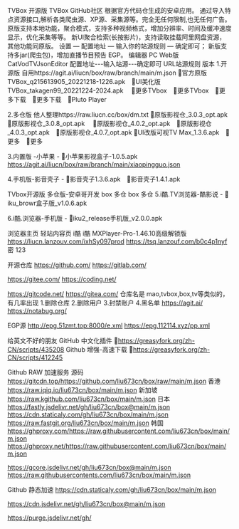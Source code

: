 TVBox 开源版
TVBox GitHub社区 根据官方代码仓生成的安卓应用。
通过导入特点资源接口,解析各类爬虫源、XP源、采集源等。完全无任何限制,也无任何广告。
原版支持本地功能，聚合模式，支持多种视频格式，增加分辨率、时间及缓冲速度显示，优化采集等等。
新UI聚合检索(长按影片)，支持读取挂载阿里网盘资源，其他功能同原版。
设置 — 配置地址 — 输入你的站源规则 — 确定即可；
新版支持多jar(爬虫包)，增加直播节目预告 EGP。
编辑器 PC Web版 CatVodTVJsonEditor
配置地址---输入站源---确定即可 URL站源规则
版本
1.开源版 自用https://agit.ai/liucn/box/raw/branch/main/m.json
🔰官方原版TVBox_q215613905_20221218-1226.apk　🔰UI美化版TVBox_takagen99_20221224-2024.apk　
🔰更多TVbox　🔰更多TVbox　🔰更多下载　🔰更多下载　🔰Pluto Player　

2.多仓版 他人整理https://raw.liucn.cc/box/dm.txt
🔰原版影视仓_3.0.3_opt.apk　🔰原版影视仓_3.0.8_opt.apk　
🔰原版影视仓_4.0.2_opt.apk　🔰原版影视仓_4.0.3_opt.apk　🔰原版影视仓_4.0.7_opt.apk
🔰UI改版可视TV Max_1.3.6.apk　🔰更多　🔰更多

3.内置版
-小苹果 - 🔰小苹果影视盒子-1.0.5.apk　https://agit.ai/liucn/box/raw/branch/main/xiaopingguo.json

4.手机版-影音壳子 - 🔰影音壳子1.3.6.apk　🔰影音壳子1.4.1.apk

TVbox开源版	多仓版-安卓哥开发
box	多仓
box	多仓
5.i酷.TV浏览器-酷影说 - 🔰iku_browr盒子版_v1.0.6.apk

6.i酷.浏览器-手机版 - 🔰iku2_release手机版_v2.0.0.apk

浏览器主页	轻站内容页
i酷	i酷
MXPlayer-Pro-1.46.10高级解锁版
https://liucn.lanzouv.com/ixhSy097prod
https://tsq.lanzouf.com/b0c4p1nyf 密 123

开源仓库
https://github.com/
https://gitlab.com/

https://gitee.com/
https://coding.net/

https://gitcode.net/
https://gitea.com/ 仓库名是 mao,tvbox,box,tv等类似的，有几率出现 1.删除仓库 2.删除用户 3.封禁账户 4.黑名单
https://agit.ai/
https://notabug.org/

EGP源
http://epg.51zmt.top:8000/e.xml
https://epg.112114.xyz/pp.xml

给英文不好的朋友
GitHub 中文化插件 🔰https://greasyfork.org/zh-CN/scripts/435208
Github 增强-高速下载 🔰https://greasyfork.org/zh-CN/scripts/412245

Github RAW 加速服务
源码 https://gitcdn.top/https://github.com/liu673cn/box/raw/main/m.json
香港 https://raw.iqiq.io/liu673cn/box/main/m.json
新加坡 https://raw.kgithub.com/liu673cn/box/main/m.json
日本
https://fastly.jsdelivr.net/gh/liu673cn/box@main/m.json
https://cdn.staticaly.com/gh/liu673cn/box/main/m.json
https://raw.fastgit.org/liu673cn/box/main/m.json
韩国
https://ghproxy.com/https://raw.githubusercontent.com/liu673cn/box/main/m.json
https://ghproxy.net/https://raw.githubusercontent.com/liu673cn/box/main/m.json

https://gcore.jsdelivr.net/gh/liu673cn/box@main/m.json
https://raw.githubusercontents.com/liu673cn/box/main/m.json

Github 静态加速
https://cdn.staticaly.com/gh/liu673cn/box/main/m.json

https://cdn.jsdelivr.net/gh/liu673cn/box@main/m.json

https://purge.jsdelivr.net/gh/
